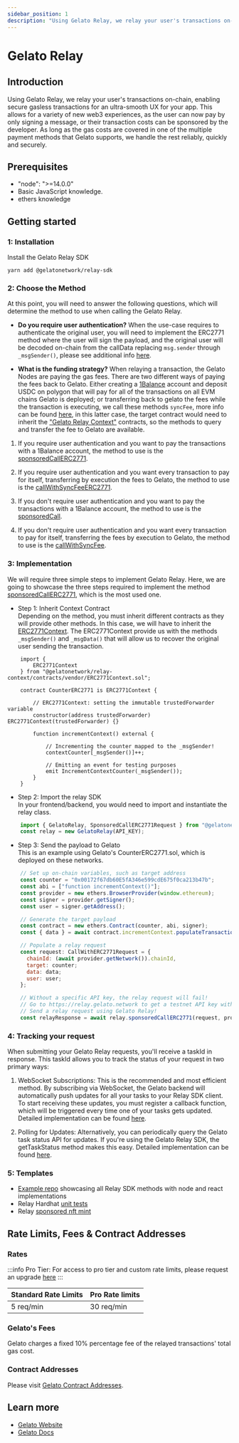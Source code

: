 ```yaml
---
sidebar_position: 1
description: "Using Gelato Relay, we relay your user's transactions on-chain, enabling secure gasless transactions for an ultra-smooth UX for your app"
---
```


# Gelato Relay

## Introduction

Using Gelato Relay, we relay your user's transactions on-chain, enabling secure gasless transactions for an ultra-smooth UX for your app. This allows for a variety of new web3 experiences, as the user can now pay by only signing a message, or their transaction costs can be sponsored by the developer. As long as the gas costs are covered in one of the multiple payment methods that Gelato supports, we handle the rest reliably, quickly and securely. 

## Prerequisites

 - "node": ">=14.0.0"
 - Basic JavaScript knowledge.
 - ethers knowledge

## Getting started

### 1: Installation
Install the Gelato Relay SDK

```shell
yarn add @gelatonetwork/relay-sdk
```
### 2: Choose the Method 

At this point, you will need to answer the following questions, which will determine the method to use when calling the Gelato Relay.

- **Do you require user authentication?**
  When the use-case requires to authenticate the original user, you will need to implement the ERC2771 method where the user will sign the payload, and the original user will be decoded on-chain from the callData replacing `msg.sender` through `_msgSender()`, please see additional info [here](https://docs.gelato.network/developer-services/relay/erc-2771-recommended).

- **What is the funding strategy?**
  When relaying a transaction, the Gelato Nodes are paying the gas fees. There are two different ways of paying the fees back to Gelato. Either creating a [1Balance](https://docs.gelato.network/developer-services/1balance) account and deposit USDC on polygon that will pay for all of the transactions on all EVM chains Gelato is deployed; or transferring back to gelato the fees while the transaction is executing, we call these methods `syncFee`, more info can be found [here](https://docs.gelato.network/developer-services/relay/payment-and-fees#syncfee), in this latter case, the target contract would need to inherit the ["Gelato Relay Context"](https://docs.gelato.network/developer-services/relay/non-erc-2771/callwithsyncfee/relay-context-contracts) contracts, so the methods to query and transfer the fee to Gelato are available.
  

1) If you require user authentication and you want to pay the transactions with a 1Balance account, the method to use is the [sponsoredCallERC2771](https://docs.gelato.network/developer-services/relay/erc-2771-recommended/sponsoredcallerc2771l).

2) If you require user authentication and you want every transaction to pay for itself, transferring by execution the fees to Gelato, the method to use is the [callWithSyncFeeERC2771](https://docs.gelato.network/developer-services/relay/erc-2771-recommended/callwithsyncfeeerc2771).

3) If you don't require user authentication and you want to pay the transactions with a 1Balance account, the method to use is the [sponsoredCall](https://docs.gelato.network/developer-services/relay/non-erc-2771/sponsoredcall).

4) If you don't require user authentication and you want every transaction to pay for itself, transferring the fees by execution to Gelato, the method to use is the [callWithSyncFee](https://docs.gelato.network/developer-services/relay/non-erc-2771/callwithsyncfee).



### 3: Implementation

We will require three simple steps to implement Gelato Relay.
Here, we are going to showcase the three steps required to implement the method [sponsoredCallERC2771](https://docs.gelato.network/developer-services/relay/erc-2771-recommended/sponsoredcallerc2771l), which is the most used one.

- Step 1: Inherit Context Contract  
Depending on the method, you must inherit different contracts as they will provide other methods. In this case, we will have to inherit the [ERC2771Context](https://github.com/gelatodigital/relay-context-contracts/blob/master/contracts/vendor/ERC2771Context.sol). The ERC2771Context provide us with the methods `_msgSender()` and `_msgData()` that will allow us to recover the original user sending the transaction.

```sol
    import {
        ERC2771Context
    } from "@gelatonetwork/relay-context/contracts/vendor/ERC2771Context.sol";

    contract CounterERC2771 is ERC2771Context {

        // ERC2771Context: setting the immutable trustedForwarder variable
        constructor(address trustedForwarder) ERC2771Context(trustedForwarder) {}

        function incrementContext() external {

            // Incrementing the counter mapped to the _msgSender!
            contextCounter[_msgSender()]++;
            
            // Emitting an event for testing purposes
            emit IncrementContextCounter(_msgSender());
        }
    }
```

- Step 2: Import the relay SDK  
In your frontend/backend, you would need to import and instantiate the relay class.

```js
    import { GelatoRelay, SponsoredCallERC2771Request } from "@gelatonetwork/relay-sdk";
    const relay = new GelatoRelay(API_KEY);
```

- Step 3: Send the payload to Gelato  
This is an example using Gelato's CounterERC2771.sol, which is deployed on these networks.

```js
    // Set up on-chain variables, such as target address
    const counter = "0x00172f67db60E5fA346e599cdE675f0ca213b47b"; 
    const abi = ["function incrementContext()"];
    const provider = new ethers.BrowserProvider(window.ethereum);
    const signer = provider.getSigner();
    const user = signer.getAddress();

    // Generate the target payload
    const contract = new ethers.Contract(counter, abi, signer);
    const { data } = await contract.incrementContext.populateTransaction();

    // Populate a relay request
    const request: CallWithERC2771Request = {
      chainId: (await provider.getNetwork()).chainId,
      target: counter;
      data: data;
      user: user;
    };

    // Without a specific API key, the relay request will fail! 
    // Go to https://relay.gelato.network to get a testnet API key with 1Balance.
    // Send a relay request using Gelato Relay!
    const relayResponse = await relay.sponsoredCallERC2771(request, provider, apiKey);
```

### 4: Tracking your request

When submitting your Gelato Relay requests, you'll receive a taskId in response. This taskId allows you to track the status of your request in two primary ways:

1) WebSocket Subscriptions: This is the recommended and most efficient method. By subscribing via WebSocket, the Gelato backend will automatically push updates for all your tasks to your Relay SDK client. To start receiving these updates, you must register a callback function, which will be triggered every time one of your tasks gets updated. Detailed implementation can be found [here](https://docs.gelato.network/developer-services/relay/tracking-your-relay-request#websocket-subscriptions).

2) Polling for Updates: Alternatively, you can periodically query the Gelato task status API for updates. If you're using the Gelato Relay SDK, the getTaskStatus method makes this easy. Detailed implementation can be found [here](https://docs.gelato.network/developer-services/relay/tracking-your-relay-request#polling-for-updates).

### 5: Templates 

- [Example repo](https://github.com/gelatodigital/relay-examples-frontend-backend-v5) showcasing all Relay SDK methods with node and react implementations
- Relay Hardhat [unit tests](https://github.com/gelatodigital/relay-example-unit-tests)
- Relay [sponsored nft mint](https://github.com/gelatodigital/relay-sponsored-nft-mint)

## Rate Limits, Fees & Contract Addresses

### Rates
:::info
Pro Tier: For access to pro tier and custom rate limits, please request an upgrade [here](https://www.gelato.network/contact)
:::

| Standard Rate Limits | Pro Rate limits |
| --- | ----------- |
| 5 req/min | 30 req/min |

### Gelato's Fees 

Gelato charges a fixed 10% percentage fee of the relayed transactions' total gas cost.

### Contract Addresses
Please visit [Gelato Contract Addresses](https://docs.gelato.network/developer-services/relay/networks-and-rate-limits#contract-addresses).


## Learn more

- [Gelato Website](https://www.gelato.network/)
- [Gelato Docs](https://docs.gelato.network/introduction/what-is-gelato)
